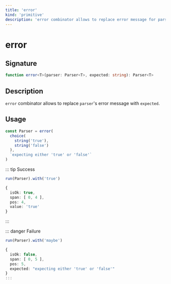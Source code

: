 ```yaml
---
title: 'error'
kind: 'primitive'
description: 'error combinator allows to replace error message for parser.'
---
```


# error <Primitive />

## Signature

```ts
function error<T>(parser: Parser<T>, expected: string): Parser<T>
```

## Description

`error` combinator allows to replace `parser`'s error message with `expected`.

## Usage

```ts
const Parser = error(
  choice(
    string('true'),
    string('false')
  ),
  `expecting either 'true' or 'false'`
)
```

::: tip Success
```ts
run(Parser).with('true')

{
  isOk: true,
  span: [ 0, 4 ],
  pos: 4,
  value: 'true'
}
```
:::

::: danger Failure
```ts
run(Parser).with('maybe')

{
  isOk: false,
  span: [ 0, 5 ],
  pos: 5,
  expected: "expecting either 'true' or 'false'"
}
:::
